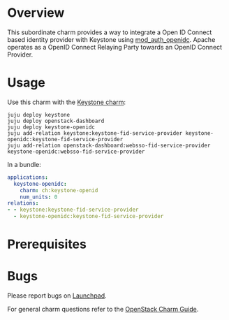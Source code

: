# Overview

This subordinate charm provides a way to integrate a Open ID Connect based
identity provider with Keystone using
[mod_auth_openidc](https://github.com/zmartzone/mod_auth_openidc). Apache
operates as a OpenID Connect Relaying Party towards an OpenID Connect
Provider.

# Usage

Use this charm with the [Keystone charm](https://charmhub.io/keystone):

    juju deploy keystone
    juju deploy openstack-dashboard
    juju deploy keystone-openidc
    juju add-relation keystone:keystone-fid-service-provider keystone-openidc:keystone-fid-service-provider
    juju add-relation openstack-dashboard:websso-fid-service-provider keystone-openidc:websso-fid-service-provider


In a bundle:

```yaml
applications:
  keystone-openidc:
    charm: ch:keystone-openid
    num_units: 0
relations:
- - keystone:keystone-fid-service-provider
  - keystone-openidc:keystone-fid-service-provider
```

# Prerequisites


# Bugs

Please report bugs on [Launchpad][lp-bugs-charm-keystone-openidc].

For general charm questions refer to the [OpenStack Charm Guide][cg].

<!-- LINKS -->

[cg]: https://docs.openstack.org/charm-guide
[lp-bugs-charm-keystone-openidc]: https://bugs.launchpad.net/charm-keystone-openidc/+filebug
